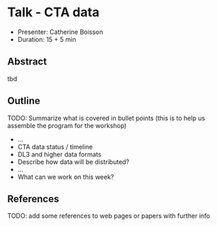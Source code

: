 # Talk - CTA data

* Presenter: Catherine Boisson
* Duration: 15 + 5 min

## Abstract

tbd

## Outline

TODO: Summarize what is covered in bullet points
(this is to help us assemble the program for the workshop)

* ...
* CTA data status / timeline
* DL3 and higher data formats
* Describe how data will be distributed?
* ...
* What can we work on this week?


## References

TODO: add some references to web pages or papers with further info
